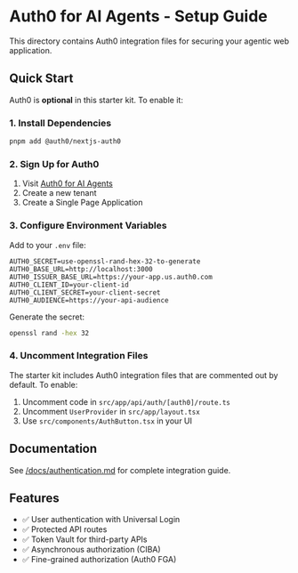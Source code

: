 # Auth0 for AI Agents - Setup Guide

This directory contains Auth0 integration files for securing your agentic web application.

## Quick Start

Auth0 is **optional** in this starter kit. To enable it:

### 1. Install Dependencies

```bash
pnpm add @auth0/nextjs-auth0
```

### 2. Sign Up for Auth0

1. Visit [Auth0 for AI Agents](https://auth0.com/signup?onboard_app=genai)
2. Create a new tenant
3. Create a Single Page Application

### 3. Configure Environment Variables

Add to your `.env` file:

```env
AUTH0_SECRET=use-openssl-rand-hex-32-to-generate
AUTH0_BASE_URL=http://localhost:3000
AUTH0_ISSUER_BASE_URL=https://your-app.us.auth0.com
AUTH0_CLIENT_ID=your-client-id
AUTH0_CLIENT_SECRET=your-client-secret
AUTH0_AUDIENCE=https://your-api-audience
```

Generate the secret:
```bash
openssl rand -hex 32
```

### 4. Uncomment Integration Files

The starter kit includes Auth0 integration files that are commented out by default. To enable:

1. Uncomment code in `src/app/api/auth/[auth0]/route.ts`
2. Uncomment `UserProvider` in `src/app/layout.tsx`
3. Use `src/components/AuthButton.tsx` in your UI

## Documentation

See [/docs/authentication.md](../../../docs/authentication.md) for complete integration guide.

## Features

- ✅ User authentication with Universal Login
- ✅ Protected API routes
- ✅ Token Vault for third-party APIs
- ✅ Asynchronous authorization (CIBA)
- ✅ Fine-grained authorization (Auth0 FGA)
